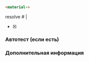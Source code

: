 ```html
<material->
```

resolve # |

- [x]

### Автотест (если есть)

### Дополнительная информация
